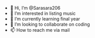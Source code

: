 - 👋 Hi, I’m @Sarasara206
- 👀 I’m interested in listing music 
- 🌱 I’m currently learning final year
- 💞️ I’m looking to collaborate on coding
- 📫 How to reach me via mail

<!---
Sarasara206/Sarasara206 is a ✨ special ✨ repository because its `README.md` (this file) appears on your GitHub profile.
You can click the Preview link to take a look at your changes.
--->
